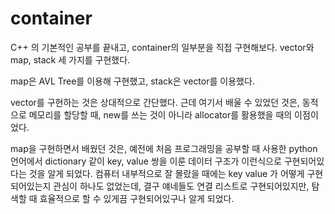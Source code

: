 # container

C++ 의 기본적인 공부를 끝내고, container의 일부분을 직접 구현해보다.
vector와 map, stack 세 가지를 구현했다.

map은 AVL Tree를 이용해 구현했고,
stack은 vector를 이용했다.

vector를 구현하는 것은 상대적으로 간단했다.
근데 여기서 배울 수 있었던 것은, 동적으로 메모리를 할당할 때, new를 쓰는 것이 아니라 allocator를 활용했을 때의 이점이었다.


map을 구현하면서 배웠던 것은, 예전에 처음 프로그래밍을 공부할 때 사용한 python 언어에서 dictionary 같이 key, value 쌍을 이룬
데이터 구조가 이런식으로 구현되어있다는 것을 알게 되었다.
컴퓨터 내부적으로 잘 몰랐을 때에는 key value 가 어떻게 구현되어있는지 관심이 하나도 없었는데, 결구 얘네들도 연결 리스트로 구현되어있지만,
탐색할 때 효율적으로 할 수 있게끔 구현되어있구나 알게 되었다.
